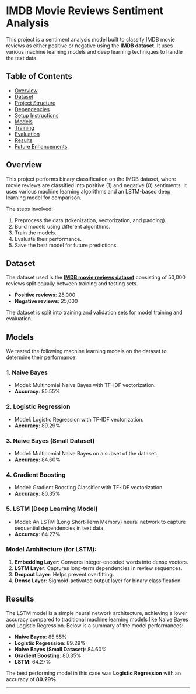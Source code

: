 # IMDB Movie Reviews Sentiment Analysis

This project is a sentiment analysis model built to classify IMDB movie reviews as either positive or negative using the **IMDB dataset**. It uses various machine learning models and deep learning techniques to handle the text data.

## Table of Contents

- [Overview](#overview)
- [Dataset](#dataset)
- [Project Structure](#project-structure)
- [Dependencies](#dependencies)
- [Setup Instructions](#setup-instructions)
- [Models](#models)
- [Training](#training)
- [Evaluation](#evaluation)
- [Results](#results)
- [Future Enhancements](#future-enhancements)

## Overview

This project performs binary classification on the IMDB dataset, where movie reviews are classified into positive (1) and negative (0) sentiments. It uses various machine learning algorithms and an LSTM-based deep learning model for comparison.

The steps involved:
1. Preprocess the data (tokenization, vectorization, and padding).
2. Build models using different algorithms.
3. Train the models.
4. Evaluate their performance.
5. Save the best model for future predictions.

## Dataset

The dataset used is the **[IMDB movie reviews dataset](<IMDB Dataset.csv>)** consisting of 50,000 reviews split equally between training and testing sets.

- **Positive reviews**: 25,000
- **Negative reviews**: 25,000

The dataset is split into training and validation sets for model training and evaluation.

## Models

We tested the following machine learning models on the dataset to determine their performance:

### 1. **Naive Bayes**
   - Model: Multinomial Naive Bayes with TF-IDF vectorization.
   - **Accuracy**: 85.55%

### 2. **Logistic Regression**
   - Model: Logistic Regression with TF-IDF vectorization.
   - **Accuracy**: 89.29%

### 3. **Naive Bayes (Small Dataset)**
   - Model: Multinomial Naive Bayes on a subset of the dataset.
   - **Accuracy**: 84.60%

### 4. **Gradient Boosting**
   - Model: Gradient Boosting Classifier with TF-IDF vectorization.
   - **Accuracy**: 80.35%

### 5. **LSTM (Deep Learning Model)**
   - Model: An LSTM (Long Short-Term Memory) neural network to capture sequential dependencies in text data.
   - **Accuracy**: 64.27%

### Model Architecture (for LSTM):
1. **Embedding Layer**: Converts integer-encoded words into dense vectors.
2. **LSTM Layer**: Captures long-term dependencies in review sequences.
3. **Dropout Layer**: Helps prevent overfitting.
4. **Dense Layer**: Sigmoid-activated output layer for binary classification.

## Results

The LSTM model is a simple neural network architecture, achieving a lower accuracy compared to traditional machine learning models like Naive Bayes and Logistic Regression. Below is a summary of the model performances:

- **Naive Bayes**: 85.55%
- **Logistic Regression**: 89.29%
- **Naive Bayes (Small Dataset)**: 84.60%
- **Gradient Boosting**: 80.35%
- **LSTM**: 64.27%

The best performing model in this case was **Logistic Regression** with an accuracy of **89.29%**.

---

 